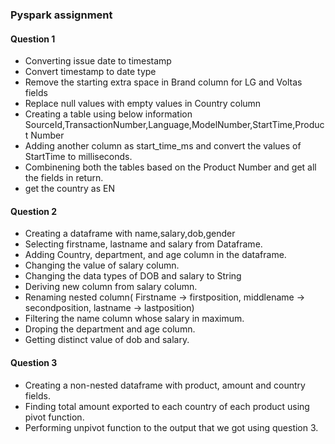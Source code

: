 ### Pyspark assignment ###
#### Question 1 ####
- Converting issue date to timestamp
- Convert timestamp to date type
- Remove the starting extra space in Brand column for LG and Voltas fields 
- Replace null values with empty values in Country column 
- Creating a table using below information SourceId,TransactionNumber,Language,ModelNumber,StartTime,Product Number
- Adding another column as start_time_ms and convert the values of StartTime to milliseconds. 
- Combinening both the tables based on the Product Number  and get all the fields in return.
-  get the country as EN 
#### Question 2 ####
- Creating a dataframe with name,salary,dob,gender
- Selecting firstname, lastname and salary from Dataframe. 
- Adding Country, department, and age column in the dataframe. 
- Changing the value of salary column. 
- Changing the data types of DOB and salary to String  
- Deriving new column from salary column. 
- Renaming nested column( Firstname -> firstposition, middlename -> secondposition, lastname -> lastposition) 
- Filtering the name column whose salary in maximum.  
- Droping the department and age column. 
- Getting distinct value of dob and salary.

#### Question 3 ####
- Creating a non-nested dataframe with product, amount and country fields.
- Finding total amount exported to each country of each product using pivot function.
- Performing unpivot function to the output that we got using question 3.




 







 


